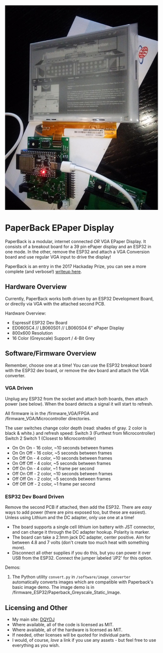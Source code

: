 ![Paperback Preview](./paperback.jpg)

# PaperBack EPaper Display

PaperBack is a modular, internet connected _*OR*_ VGA EPaper Display. It consists of a breakout board for a 39 pin ePaper display and an ESP32 in one mode. In the other, remove the ESP32 and attach a VGA Conversion board and use regular VGA input to drive the display!

PaperBack is an entry in the 2017 Hackaday Prize, you can see a more complete (and verbose!) [writeup here](https://hackaday.io/project/21607-paperback-desktop-e-paper-monitor).

## Hardware Overview

Currently, PaperBack works both driven by an ESP32 Development Board, or directly via VGA with the attached second PCB.

Hardware Overview:

* Espressif ESP32 Dev Board
* ED060SC4 // LB060S01 // LB060S04 6" ePaper Display
* 800x600 Resolution
* 16 Color (Greyscale) Support / 4-Bit Grey

## Software/Firmware Overview

Remember, choose one at a time! You can use the ESP32 breakout board with the ESP32 dev board, or remove the dev board and attach the VGA converter.

### VGA Driven

Unplug any ESP32 from the socket and attach both boards, then attach power (see below). When the board detects a signal it will start to refresh.

All firmware is in the /firmware_VGA/FPGA and /firmware_VGA/Microcontroller directories.

The user switches change color depth (read: shades of gray. 2 color is black & white.) and refresh speed:
Switch 3 (Furthest from Microcontroller)
Switch 2
Switch 1 (Closest to Microcontroller)

* On  On  On  - 16 color, ~10 seconds between frames
* On  On  Off - 16 color, ~5 seconds between frames
* On  Off On  - 4 color, ~10 seconds between frames
* On  Off Off - 4 color, ~5 seconds between frames
* Off On  On  - 4 color, ~1 frame per second
* Off On  Off - 2 color, ~10 seconds between frames
* Off Off On  - 2 color, ~5 seconds between frames
* Off Off Off - 2 color, ~1 frame per second

### ESP32 Dev Board Driven

Remove the second PCB if attached, then add the ESP32. There are *easy* ways to add power (there are pins exposed too, but these are easiest). Unless using Lithium and the DC adapter, only use one at a time!
* The board supports a single cell lithium ion battery with JST connector, and can charge it through the DC adapter hookup. Polarity is marker.
* The board can take a 2.1mm jack DC adapter, center positive. Aim for between 4.8 and 7 volts (don't create too much heat with something more).
* Disconnect all other supplies if you do this, but you can power it over USB from the ESP32. Connect the jumper labeled 'JP2' for this option.

Demos:

1. The Python utility `convert.py` in `/software/image_converter` automatically converts images which are compatible with Paperback's basic image demo. The image demo is in /firmware_ESP32/Paperback_Greyscale_Static_Image.

## Licensing and Other

* My main site: [DQYDJ](https://dqydj.com)
* Where available, all of the code is licensed as MIT.
* Where available, all of the hardware is licensed as MIT.
* If needed, other licenses will be quoted for individual parts.
* I would, of course, _love_ a link if you use any assets - but feel free to use everything as you wish.
